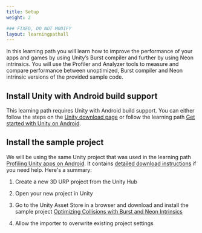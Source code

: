 ```yaml
---
title: Setup
weight: 2

### FIXED, DO NOT MODIFY
layout: learningpathall
---
```


In this learning path you will learn how to improve the performance of your apps and games by  using Unity’s Burst compiler and further by using Neon intrinsics. You will use the Profiler and Analyzer tools to measure and compare performance between unoptimized, Burst compiler and Neon intrinsic versions of the provided sample code.

## Install Unity with Android build support
This learning path requires Unity with Android build support. You can either follow the steps on the [Unity download page](https://unity.com/download) or follow the learning path [Get started with Unity on Android](/learning-paths/smartphones-and-mobile/get-started-with-unity-on-android).

## Install the sample project
We will be using the same Unity project that was used in the learning path [Profiling Unity apps on Android](/learning-paths/smartphones-and-mobile/profiling-unity-apps-on-android). It contains [detailed download instructions](/learning-paths/smartphones-and-mobile/profiling-unity-apps-on-android/2-preparation) if you need help. Here's a summary:

1. Create a new 3D URP project from the Unity Hub

1. Open your new project in Unity

1. Go to the Unity Asset Store in a browser and download and install the sample project [Optimizing Collisions with Burst and Neon Intrinsics](https://assetstore.unity.com/packages/essentials/tutorial-projects/optimizing-collisions-with-burst-and-neon-intrinsics-196303)

1. Allow the importer to overwrite existing project settings
